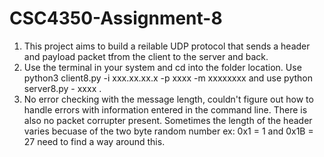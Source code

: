 # CSC4350-Assignment-8
1. This project aims to build a reilable UDP protocol that sends a header and payload packet tfrom the client to the server and back.
2. Use the terminal in your system and cd into the folder location. Use python3 client8.py -i xxx.xx.xx.x -p xxxx -m xxxxxxxx and use python server8.py - xxxx .
3. No error checking with the message length, couldn't figure out how to handle errors with information entered in the command line. There is also no packet corrupter present. Sometimes the length of the header varies becuase of the two byte random number  ex: 0x1 = 1 and 0x1B = 27 need to find a way around this.
